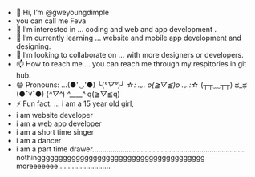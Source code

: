 - 👋 Hi, I’m @gweyoungdimple
- you can call me Feva
- 👀 I’m interested in ...    coding and web and app development .
- 🌱 I’m currently learning ...   website and mobile app development and designing.
- 💞️ I’m looking to collaborate on ...  with more designers or developers.
- 📫 How to reach me ... you can reach me through my respitories in git hub.
- 😄 Pronouns: ...(●'◡'●)   ╰(*°▽°*)╯   ☆*: .｡. o(≧▽≦)o .｡.:*☆   (┬┬﹏┬┬)   ಥ_ಥ   (●ˇ∀ˇ●)   (*^▽^*)   *^____^*   q(≧▽≦q)
- ⚡ Fun fact: ...  i am a 15 year old girl,
- i am website developer
- i am a web app developer
- i am a short time singer
- i am a dancer
- i am a part time drawer............................................................................ nothinggggggggggggggggggggggggggggggggggggggg moreeeeeee..........................

<!---
gweyoungdimple/gweyoungdimple is a ✨ special ✨ repository because its `README.md` (this file) appears on your GitHub profile.
You can click the Preview link to take a look at your changes.
--->
